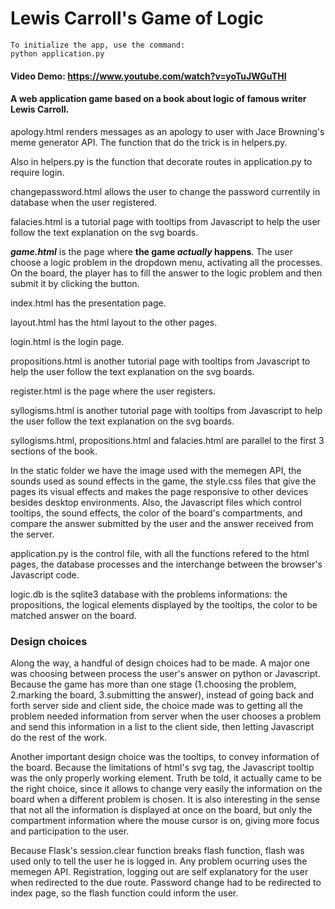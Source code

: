 # Lewis Carroll's Game of Logic
```
To initialize the app, use the command:
python application.py
```

#### Video Demo:  https://www.youtube.com/watch?v=yoTuJWGuTHI
#### A web application game based on a book about logic of famous writer Lewis Carroll.

apology.html renders messages as an apology to user with Jace Browning's meme generator API. The function that do
the trick is in helpers.py.

Also in helpers.py is the function that decorate routes in application.py to require login.

changepassword.html allows the user to change the password currentily in database when the user registered.

falacies.html is a tutorial page with tooltips from Javascript to help the user follow the text explanation on the svg boards.

***game.html*** is the page where **the game _actually_ happens**. The user choose a logic problem in the dropdown menu, activating
all the processes. On the board, the player has to fill the answer to the logic problem and then submit it by clicking the button.

index.html has the presentation page.

layout.html has the html layout to the other pages.

login.html is the login page.

propositions.html is another tutorial page with tooltips from Javascript to help the user follow the text explanation on the svg boards.

register.html is the page where the user registers.

syllogisms.html is another tutorial page with tooltips from Javascript to help the user follow the text explanation on the svg boards.

syllogisms.html, propositions.html and falacies.html are parallel to the first 3 sections of the book.

In the static folder we have the image used with the memegen API, the sounds used as sound effects in the game, the style.css files
that give the pages its visual effects and makes the page responsive to other devices besides desktop environments. Also, the
Javascript files which control tooltips, the sound effects, the color of the board's compartments, and compare the answer submitted
by the user and the answer received from the server.

application.py is the control file, with all the functions refered to the html pages, the database processes and
the interchange between the browser's Javascript code.

logic.db is the sqlite3 database with the problems informations: the propositions, the logical elements displayed by the tooltips, the
color to be matched answer on the board.

### Design choices
Along the way, a handful of design choices had to be made. A major one was choosing between process the user's answer on python or
Javascript. Because the game has more than one stage (1.choosing the problem, 2.marking the board, 3.submitting the answer), instead
of going back and forth server side and client side, the choice made was to getting all the problem needed information from server
when the user chooses a problem and send this information in a list to the client side, then letting Javascript do the rest of the work.

Another important design choice was the tooltips, to convey information of the board. Because the limitations of html's svg tag, the
Javascript tooltip was the only properly working element. Truth be told, it actually came to be the right choice, since it allows
to change very easily the information on the board when a different problem is chosen. It is also interesting in the sense that
not all the information is displayed at once on the board, but only the compartment information where the mouse cursor is on, giving
more focus and participation to the user.

Because Flask's session.clear function breaks flash function, flash was used only to tell the user he is logged in. Any problem
ocurring uses the memegen API. Registration, logging out are self explanatory for the user when redirected to the due route.
Password change had to be redirected to index page, so the flash function could inform the user.
